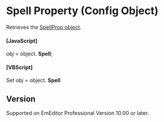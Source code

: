 # Spell Property (Config Object)

Retrieves the [SpellProp object](../spell_prop/index).

#### \[JavaScript\]

_obj_ = object. **Spell**;

#### \[VBScript\]

Set _obj_ = object. **Spell**

## Version

Supported on EmEditor Professional Version 10.00 or later.
